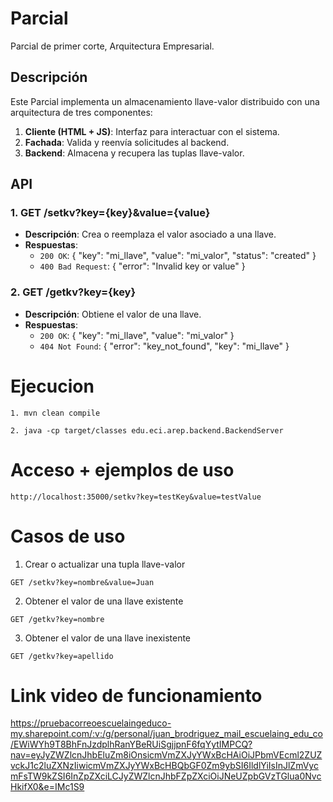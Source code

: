 # Parcial
Parcial de primer corte, Arquitectura Empresarial.

## Descripción
Este Parcial implementa un almacenamiento llave-valor distribuido con una arquitectura de tres componentes:
1. **Cliente (HTML + JS)**: Interfaz para interactuar con el sistema.
2. **Fachada**: Valida y reenvía solicitudes al backend.
3. **Backend**: Almacena y recupera las tuplas llave-valor.

## API
### 1. GET /setkv?key={key}&value={value}
- **Descripción**: Crea o reemplaza el valor asociado a una llave.
- **Respuestas**:
  - `200 OK`: { "key": "mi_llave", "value": "mi_valor", "status": "created" }
  - `400 Bad Request`: { "error": "Invalid key or value" }

### 2. GET /getkv?key={key}
- **Descripción**: Obtiene el valor de una llave.
- **Respuestas**:
  - `200 OK`: { "key": "mi_llave", "value": "mi_valor" }
  - `404 Not Found`: { "error": "key_not_found", "key": "mi_llave" }


# Ejecucion
```
1. mvn clean compile
```
```
2. java -cp target/classes edu.eci.arep.backend.BackendServer
```
# Acceso + ejemplos de uso
```
http://localhost:35000/setkv?key=testKey&value=testValue
```

# Casos de uso
1. Crear o actualizar una tupla llave-valor
```
GET /setkv?key=nombre&value=Juan
```

2. Obtener el valor de una llave existente
```
GET /getkv?key=nombre
```

3. Obtener el valor de una llave inexistente
```
GET /getkv?key=apellido
```

# Link video de funcionamiento 
https://pruebacorreoescuelaingeduco-my.sharepoint.com/:v:/g/personal/juan_brodriguez_mail_escuelaing_edu_co/EWiWYh9T8BhFnJzdplhRanYBeRUiSgjjpnF6fqYytIMPCQ?nav=eyJyZWZlcnJhbEluZm8iOnsicmVmZXJyYWxBcHAiOiJPbmVEcml2ZUZvckJ1c2luZXNzIiwicmVmZXJyYWxBcHBQbGF0Zm9ybSI6IldlYiIsInJlZmVycmFsTW9kZSI6InZpZXciLCJyZWZlcnJhbFZpZXciOiJNeUZpbGVzTGlua0NvcHkifX0&e=IMc1S9

